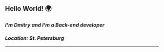 ## __Hello World!__  🌍
### *I'm Dmitry and I'm a Back-end developer*
### *Location: St. Petersburg* <hr>
